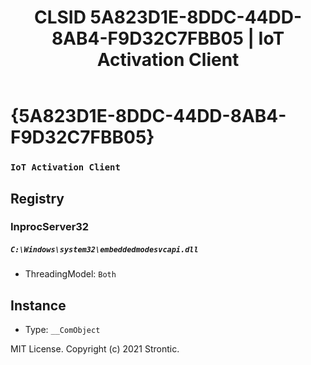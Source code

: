 ﻿---
title: "CLSID 5A823D1E-8DDC-44DD-8AB4-F9D32C7FBB05 | IoT Activation Client"
excerpt: What is COM-Object CLSID 5A823D1E-8DDC-44DD-8AB4-F9D32C7FBB05?
---

# {5A823D1E-8DDC-44DD-8AB4-F9D32C7FBB05}

### `IoT Activation Client`

## Registry


### InprocServer32

##### `C:\Windows\system32\embeddedmodesvcapi.dll`
* ThreadingModel: `Both`

## Instance

* Type: `__ComObject`

MIT License. Copyright (c) 2021 Strontic.


